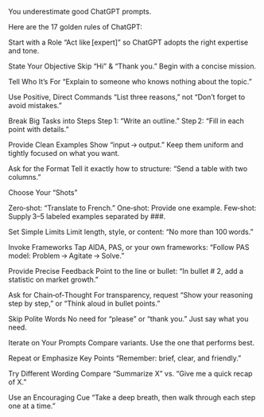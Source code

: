 
You underestimate good ChatGPT prompts.

Here are the 17 golden rules of ChatGPT:

Start with a Role
  “Act like \[expert]” so ChatGPT adopts the right expertise and tone.

State Your Objective
  Skip “Hi” & “Thank you.” Begin with a concise mission.

Tell Who It’s For
  “Explain to someone who knows nothing about the topic.”

Use Positive, Direct Commands
  “List three reasons,” not “Don’t forget to avoid mistakes.”

Break Big Tasks into Steps
  Step 1: “Write an outline.”
  Step 2: “Fill in each point with details.”

Provide Clean Examples
  Show “input → output.” Keep them uniform and tightly focused on what you want.

Ask for the Format
  Tell it exactly how to structure: “Send a table with two columns.”

Choose Your “Shots”

Zero‑shot: “Translate to French.”
One‑shot: Provide one example.
Few‑shot: Supply 3–5 labeled examples separated by ###.

Set Simple Limits
  Limit length, style, or content: “No more than 100 words.”

Invoke Frameworks
  Tap AIDA, PAS, or your own frameworks: “Follow PAS model: Problem → Agitate → Solve.”

Provide Precise Feedback
  Point to the line or bullet: “In bullet # 2, add a statistic on market growth.”

Ask for Chain‑of‑Thought
  For transparency, request “Show your reasoning step by step,” or “Think aloud in bullet points.”

Skip Polite Words
  No need for “please” or “thank you.” Just say what you need.

Iterate on Your Prompts
  Compare variants. Use the one that performs best.

Repeat or Emphasize Key Points
  “Remember: brief, clear, and friendly.”

Try Different Wording
  Compare “Summarize X” vs. “Give me a quick recap of X.”

Use an Encouraging Cue
  “Take a deep breath, then walk through each step one at a time.”